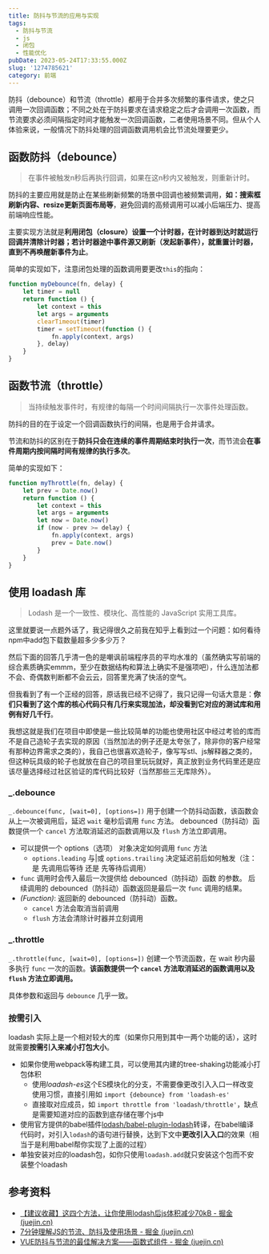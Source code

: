 ```yaml
---
title: 防抖与节流的应用与实现
tags:
  - 防抖与节流
  - js
  - 闭包
  - 性能优化
pubDate: 2023-05-24T17:33:55.000Z
slug: '1274785621'
category: 前端
---
```


防抖（debounce）和节流（throttle）都用于合并多次频繁的事件请求，使之只调用一次回调函数；不同之处在于防抖要求在请求稳定之后才会调用一次函数，而节流要求必须间隔指定时间才能触发一次回调函数，二者使用场景不同。但从个人体验来说，一般情况下防抖处理的回调函数调用机会比节流处理要更少。

<!--more-->

## 函数防抖（debounce）

> 在事件被触发n秒后再执行回调，如果在这n秒内又被触发，则重新计时。

防抖的主要应用就是防止在某些刷新频繁的场景中回调也被频繁调用，**如：搜索框刷新内容、resize更新页面布局等**，避免回调的高频调用可以减小后端压力、提高前端响应性能。

主要实现方法就是**利用闭包（closure）设置一个计时器，在计时器到达时就运行回调并清除计时器；若计时器途中事件源又刷新（发起新事件），就重置计时器，直到不再唤醒新事件为止**。

简单的实现如下，注意闭包处理的函数调用要更改`this`的指向：

```javascript
function myDebounce(fn, delay) {
	let timer = null
	return function () {
		let context = this
		let args = arguments
		clearTimeout(timer)
		timer = setTimeout(function () {
			fn.apply(context, args)
		}, delay)
	}
}
```

## 函数节流（throttle）

> 当持续触发事件时，有规律的每隔一个时间间隔执行一次事件处理函数。

防抖的目的在于设定一个回调函数执行的间隔，也是用于合并请求。

节流和防抖的区别在于**防抖只会在连续的事件周期结束时执行一次**，而节流会**在事件周期内按间隔时间有规律的执行多次**。

简单的实现如下：

```javascript
function myThrottle(fn, delay) {
	let prev = Date.now()
	return function () {
		let context = this
		let args = arguments
		let now = Date.now()
		if (now - prev >= delay) {
			fn.apply(context, args)
			prev = Date.now()
		}
	}
}
```

## 使用 loadash 库

> Lodash 是一个一致性、模块化、高性能的 JavaScript 实用工具库。

这里就要说一点题外话了，我记得很久之前我在知乎上看到过一个问题：如何看待npm中add包下载数量超多少多少万？

然后下面的回答几乎清一色的是嘲讽前端程序员的平均水准的（虽然确实写前端的综合素质确实emmm，至少在数据结构和算法上确实不是强项吧），什么连加法都不会、奇偶数判断都不会云云，回答里充满了快活的空气。

但我看到了有一个正经的回答，原话我已经不记得了，我只记得一句话大意是：**你们只看到了这个库的核心代码只有几行来实现加法，却没看到它对应的测试库和用例有好几千行**。

我想这就是我们在项目中即使是一些比较简单的功能也使用社区中经过考验的库而不是自己造轮子去实现的原因（当然加法的例子还是太夸张了，除非你的客户经常有那种边界需求之类的），我自己也很喜欢造轮子，像写写stl、js解释器之类的，但这种玩具级的轮子也就放在自己的项目里玩玩就好，真正放到业务代码里还是应该尽量选择经过社区验证的库代码比较好（当然那些三无库除外）。

### \_.debounce

`_.debounce(func, [wait=0], [options=])` 用于创建一个防抖动函数，该函数会从上一次被调用后，延迟 `wait` 毫秒后调用 `func` 方法。 debounced（防抖动）函数提供一个 `cancel` 方法取消延迟的函数调用以及 `flush` 方法立即调用。

- 可以提供一个 options（选项） 对象决定如何调用 `func` 方法
  - `options.leading` 与|或 `options.trailing` 决定延迟前后如何触发（注：是 先调用后等待 还是 先等待后调用）
- `func` 调用时会传入最后一次提供给 debounced（防抖动）函数 的参数。 后续调用的 debounced（防抖动）函数返回是最后一次 `func` 调用的结果。
- _(Function)_: 返回新的 debounced（防抖动）函数。
  - `cancel` 方法会取消当前调用
  - `flush` 方法会清除计时器并立刻调用

### \_.throttle

`_.throttle(func, [wait=0], [options=])` 创建一个节流函数，在 wait 秒内最多执行 `func` 一次的函数。**该函数提供一个 `cancel` 方法取消延迟的函数调用以及 `flush` 方法立即调用。**

具体参数和返回与 `debounce` 几乎一致。

### 按需引入

loadash 实际上是一个相对较大的库（如果你只用到其中一两个功能的话），这时就需要**按需引入来减小打包大小**。

- 如果你使用webpack等构建工具，可以使用其内建的tree-shaking功能减小打包体积
  - 使用*loadash-es*这个ES模块化的分支，不需要像更改引入入口一样改变使用习惯，直接引用如 `import {debounce} from 'loadash-es'`
  - 直接取对应成员，如 `import throttle from 'loadash/throttle'`，缺点是需要知道对应的函数到底存储在哪个js中
- 使用官方提供的babel插件[lodash/babel-plugin-lodash](https://github.com/lodash/babel-plugin-lodash)转译，在babel编译代码时，对引入`lodash`的语句进行替换，达到下文中**更改引入入口**的效果（相当于是利用babel帮你实现了上面的过程）
- 单独安装对应的loadash包，如你只使用`loadash.add`就只安装这个包而不安装整个loadash

## 参考资料

- [【建议收藏】这四个方法，让你使用lodash后js体积减少70kB - 掘金 (juejin.cn)](https://juejin.cn/post/7069218262634102798)
- [7分钟理解JS的节流、防抖及使用场景 - 掘金 (juejin.cn)](https://juejin.cn/post/6844903669389885453)
- [VUE防抖与节流的最佳解决方案——函数式组件 - 掘金 (juejin.cn)](https://juejin.cn/post/6844903848230780941)
